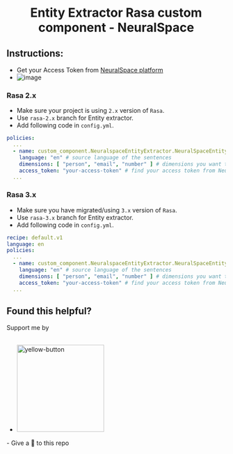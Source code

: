 <h1 align="center">Entity Extractor Rasa custom component - NeuralSpace</h1>

## Instructions:
- Get your Access Token from <a href="https://platform.neuralspace.ai/#/platform/ner/dashboard">NeuralSpace platform</a>
- ![image](https://user-images.githubusercontent.com/57827233/159902159-8394159c-57b5-47a3-8ec0-75a4464190f1.png)

### Rasa 2.x
- Make sure your project is using `2.x` version of `Rasa`.
- Use `rasa-2.x` branch for Entity extractor.
- Add following code in `config.yml`.
```yml
policies:
  ...
  - name: custom_component.NeuralspaceEntityExtractor.NeuralSpaceEntityExtractor
    language: "en" # source language of the sentences
    dimensions: [ "person", "email", "number" ] # dimensions you want to extract entity
    access_token: "your-access-token" # find your access token from NeuralSpace Platform as above mentioned.
  ...
```

### Rasa 3.x
- Make sure you have migrated/using `3.x` version of `Rasa`.
- Use `rasa-3.x` branch for Entity extractor.
- Add following code in `config.yml`.
```yml
recipe: default.v1
language: en
policies:
  ...
  - name: custom_component.NeuralspaceEntityExtractor.NeuralSpaceEntityExtractor
    language: "en" # source language of the sentences
    dimensions: [ "person", "email", "number" ] # dimensions you want to extract entity
    access_token: "your-access-token" # find your access token from NeuralSpace Platform as above mentioned.
  ...
```

## Found this helpful?
Support me by<br><br>
- <a href="https://www.buymeacoffee.com/droidcity0" target="_blank">
  <img width="200" alt="yellow-button" src="https://user-images.githubusercontent.com/57827233/159906809-2687436d-d91c-411f-bb37-ef9c78acf53b.png">
</a>
- Give a 🌟 to this repo
